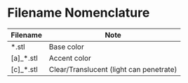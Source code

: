 # Filename Nomenclature

| Filename | Note |
|----------|------|
| \*.stl | Base color |
| [a]\_\*.stl | Accent color |
| [c]\_\*.stl | Clear/Translucent (light can penetrate) |

